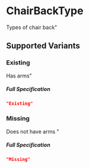 # ChairBackType

 Types of chair back"


 ## Supported Variants

###  Existing

 Has arms"



##### Full Specification
```json
"Existing"
```

###  Missing

 Does not have arms    "



##### Full Specification
```json
"Missing"
```

